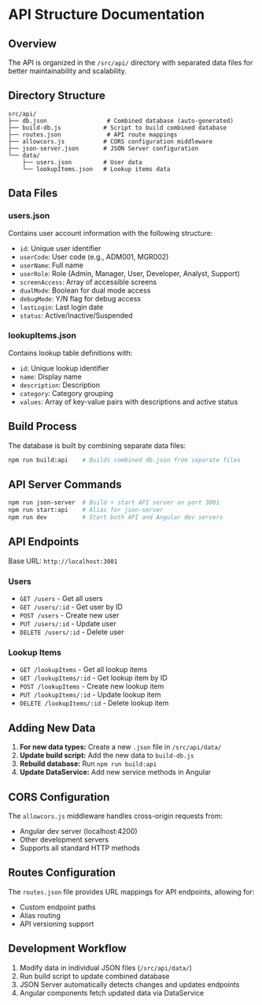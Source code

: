 # API Structure Documentation

## Overview
The API is organized in the `/src/api/` directory with separated data files for better maintainability and scalability.

## Directory Structure
```
src/api/
├── db.json                 # Combined database (auto-generated)
├── build-db.js            # Script to build combined database
├── routes.json             # API route mappings
├── allowcors.js           # CORS configuration middleware
├── json-server.json       # JSON Server configuration
└── data/
    ├── users.json         # User data
    └── lookupItems.json   # Lookup items data
```

## Data Files

### users.json
Contains user account information with the following structure:
- `id`: Unique user identifier
- `userCode`: User code (e.g., ADM001, MGR002)
- `userName`: Full name
- `userRole`: Role (Admin, Manager, User, Developer, Analyst, Support)
- `screenAccess`: Array of accessible screens
- `dualMode`: Boolean for dual mode access
- `debugMode`: Y/N flag for debug access
- `lastLogin`: Last login date
- `status`: Active/Inactive/Suspended

### lookupItems.json
Contains lookup table definitions with:
- `id`: Unique lookup identifier
- `name`: Display name
- `description`: Description
- `category`: Category grouping
- `values`: Array of key-value pairs with descriptions and active status

## Build Process

The database is built by combining separate data files:
```bash
npm run build:api    # Builds combined db.json from separate files
```

## API Server Commands

```bash
npm run json-server  # Build + start API server on port 3001
npm run start:api    # Alias for json-server
npm run dev          # Start both API and Angular dev servers
```

## API Endpoints

Base URL: `http://localhost:3001`

### Users
- `GET /users` - Get all users
- `GET /users/:id` - Get user by ID
- `POST /users` - Create new user
- `PUT /users/:id` - Update user
- `DELETE /users/:id` - Delete user

### Lookup Items
- `GET /lookupItems` - Get all lookup items
- `GET /lookupItems/:id` - Get lookup item by ID
- `POST /lookupItems` - Create new lookup item
- `PUT /lookupItems/:id` - Update lookup item
- `DELETE /lookupItems/:id` - Delete lookup item

## Adding New Data

1. **For new data types:** Create a new `.json` file in `/src/api/data/`
2. **Update build script:** Add the new data to `build-db.js`
3. **Rebuild database:** Run `npm run build:api`
4. **Update DataService:** Add new service methods in Angular

## CORS Configuration

The `allowcors.js` middleware handles cross-origin requests from:
- Angular dev server (localhost:4200)
- Other development servers
- Supports all standard HTTP methods

## Routes Configuration

The `routes.json` file provides URL mappings for API endpoints, allowing for:
- Custom endpoint paths
- Alias routing
- API versioning support

## Development Workflow

1. Modify data in individual JSON files (`/src/api/data/`)
2. Run build script to update combined database
3. JSON Server automatically detects changes and updates endpoints
4. Angular components fetch updated data via DataService